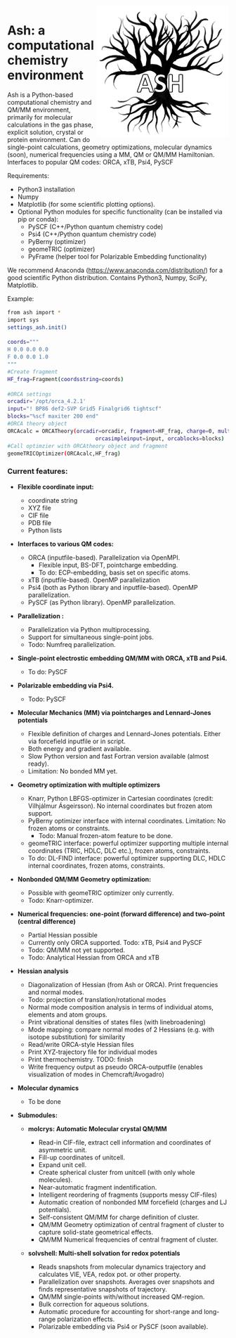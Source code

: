 
<img src="ash-simple-logo-letterbig.png" alt="drawing" width="300" align="right"/>

 # Ash: a computational chemistry environment
Ash is a Python-based computational chemistry and QM/MM environment, primarily for molecular calculations
in the gas phase, explicit solution, crystal or protein environment. Can do single-point calculations,
geometry optimizations, molecular dynamics (soon), numerical frequencies using a MM, QM or QM/MM Hamiltonian.
Interfaces to popular QM codes: ORCA, xTB, Psi4, PySCF

Requirements:
- Python3 installation
- Numpy
- Matplotlib (for some scientific plotting options).
- Optional Python modules for specific functionality (can be installed via pip or conda):
    - PySCF (C++/Python quantum chemistry code)
    - Psi4 (C++/Python quantum chemistry code)
    - PyBerny (optimizer)
    - geomeTRIC (optimizer)
    - PyFrame (helper tool for Polarizable Embedding functionality)

We recommend Anaconda (https://www.anaconda.com/distribution/) for a good scientific Python distribution. 
Contains Python3, Numpy, SciPy, Matplotlib.

Example:
```sh
from ash import *
import sys
settings_ash.init()

coords="""
H 0.0 0.0 0.0
F 0.0 0.0 1.0
"""
#Create fragment
HF_frag=Fragment(coordsstring=coords)

#ORCA settings
orcadir='/opt/orca_4.2.1'
input="! BP86 def2-SVP Grid5 Finalgrid6 tightscf"
blocks="%scf maxiter 200 end"
#ORCA theory object
ORCAcalc = ORCATheory(orcadir=orcadir, fragment=HF_frag, charge=0, mult=1,
                         	orcasimpleinput=input, orcablocks=blocks)
#Call optimzier with ORCAtheory object and fragment
geomeTRICOptimizer(ORCAcalc,HF_frag)
 ```

 ### Current features: 
- **Flexible coordinate input:**
    - coordinate string
    - XYZ file
    - CIF file
    - PDB file
    - Python lists
- **Interfaces to various QM codes:**
    - ORCA (inputfile-based). Parallelization via OpenMPI.
        - Flexible input, BS-DFT, pointcharge embedding.
        - To do: ECP-embedding, basis set on specific atoms.
    - xTB (inputfile-based). OpenMP parallelization
    - Psi4 (both as Python library and inputfile-based). OpenMP parallelization.      
    - PySCF (as Python library). OpenMP parallelization.
- **Parallelization :**
    - Parallelization via Python multiprocessing.
    - Support for simultaneous single-point jobs.
    - Todo: Numfreq parallelization.
- **Single-point electrostic embedding QM/MM with ORCA, xTB and Psi4.**
    - To do: PySCF
- **Polarizable embedding via Psi4.**
    - Todo: PySCF
- **Molecular Mechanics (MM) via pointcharges and Lennard-Jones potentials**
    - Flexible definition of charges and Lennard-Jones potentials. Either via forcefield inputfile or 
    in script.
    - Both energy and gradient available.
    - Slow Python version and fast Fortran version available (almost ready).
    - Limitation: No bonded MM yet.
- **Geometry optimization with multiple optimizers**
     - Knarr, Python LBFGS-optimizer in Cartesian coordinates (credit: Vilhjálmur Ásgeirsson). 
     No internal coordinates but frozen atom support.
     - PyBerny optimizer interface with internal coordinates. Limitation: No frozen atoms or constraints.
        - Todo: Manual frozen-atom feature to be done.
     - geomeTRIC interface: powerful optimizer supporting multiple internal coordinates 
     (TRIC, HDLC, DLC etc.), frozen atoms, constraints.
     - To do: DL-FIND interface: powerful optimizer supporting DLC, HDLC internal coordinates, frozen atoms, constraints.
- **Nonbonded QM/MM Geometry optimization:**
    - Possible with geomeTRIC optimizer only currently.
    - Todo: Knarr-optimizer.
- **Numerical frequencies: one-point (forward difference) and two-point (central difference)**
     - Partial Hessian possible
     - Currently only ORCA supported. Todo: xTB, Psi4 and PySCF
     - Todo: QM/MM not yet supported.
     - Todo: Analytical Hessian from ORCA and xTB
- **Hessian analysis**
  - Diagonalization of Hessian (from Ash or ORCA). Print frequencies and normal modes.
  - Todo: projection of translation/rotational modes
  - Normal mode composition analysis in terms of individual atoms, elements and atom groups.
  - Print vibrational densities of states files (with linebroadening)
  - Mode mapping: compare normal modes of 2 Hessians (e.g. with isotope substitution) for similarity
  - Read/write ORCA-style Hessian files
  - Print XYZ-trajectory file for individual modes
  - Print thermochemistry. TODO: finish
  - Write frequency output as pseudo ORCA-outputfile (enables visualization of modes in Chemcraft/Avogadro)
   
- **Molecular dynamics**
    - To be done
    
- **Submodules:**
    - **molcrys: Automatic Molecular crystal QM/MM**
      - Read-in CIF-file, extract cell information and coordinates of asymmetric unit.
      - Fill-up coordinates of unitcell.
      - Expand unit cell.
      - Create spherical cluster from unitcell (with only whole molecules).
      - Near-automatic fragment indentification.
      - Intelligent reordering of fragments (supports messy CIF-files)
      - Automatic creation of nonbonded MM forcefield (charges and LJ potentials).
      - Self-consistent QM/MM for charge definition of cluster.
      - QM/MM Geometry optimization of central fragment of cluster to capture solid-state geometrical effects.
      - QM/MM Numerical frequencies of central fragment of cluster.
      
    - **solvshell: Multi-shell solvation for redox potentials**
      - Reads snapshots from molecular dynamics trajectory and calculates VIE, VEA, redox pot. or other property.
      - Parallelization over snapshots. Averages over snapshots and finds representative snapshots of trajectory.
      - QM/MM single-points with/without increased QM-region.
      - Bulk correction for aqueous solutions.
      - Automatic procedure for accounting for short-range and long-range polarization effects.
      - Polarizable embedding via Psi4 or PySCF (soon available).
      
    
